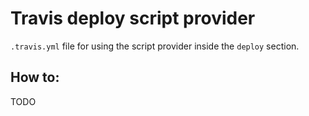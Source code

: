 # Travis deploy script provider

`.travis.yml` file for using the script provider inside the `deploy` section.

## How to:

TODO

